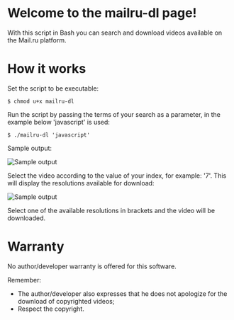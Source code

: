 # Welcome to the mailru-dl page!
With this script in Bash you can search and download videos available on the Mail.ru platform.

# How it works

Set the script to be executable:

`````````````$ chmod u+x mailru-dl`````````````

Run the script by passing the terms of your search as a parameter, in the example below 'javascript' is used:

`````````````$ ./mailru-dl 'javascript'`````````````

Sample output:

![Sample output](http://img.ctrlv.in/img/17/01/19/5881200dc8f25.png)

Select the video according to the value of your index, for example: '7'. This will display the resolutions available for download:

![Sample output](http://img.ctrlv.in/img/17/01/19/588122f36e095.png)

Select one of the available resolutions in brackets and the video will be downloaded.

# Warranty
No author/developer warranty is offered for this software.

Remember:
* The author/developer also expresses that he does not apologize for the download of copyrighted videos;
* Respect the copyright.

